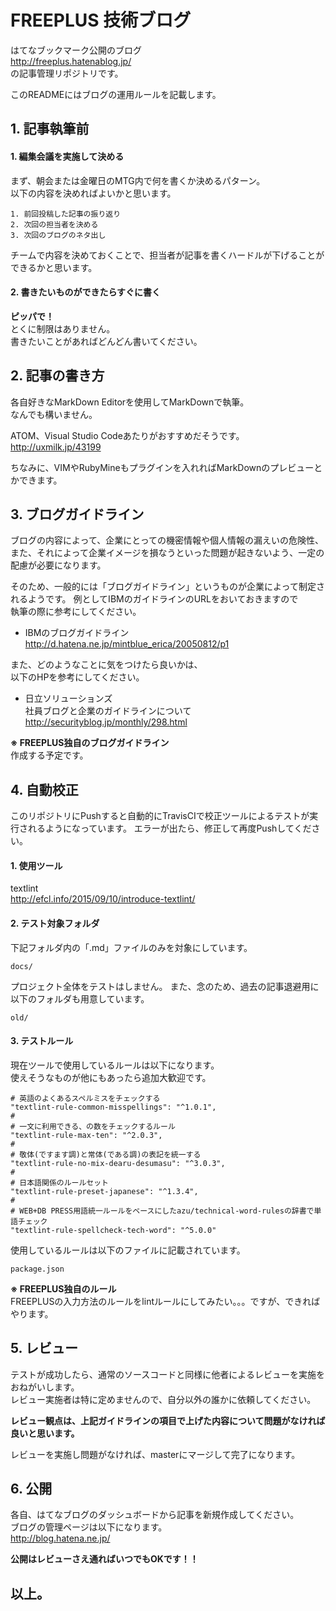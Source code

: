 # FREEPLUS 技術ブログ

はてなブックマーク公開のブログ  
http://freeplus.hatenablog.jp/  
の記事管理リポジトリです。

このREADMEにはブログの運用ルールを記載します。


## 1. 記事執筆前

#### 1. 編集会議を実施して決める
まず、朝会または金曜日のMTG内で何を書くか決めるパターン。  
以下の内容を決めればよいかと思います。

````
1. 前回投稿した記事の振り返り
2. 次回の担当者を決める
3. 次回のブログのネタ出し
````

チームで内容を決めておくことで、担当者が記事を書くハードルが下げることができるかと思います。

#### 2. 書きたいものができたらすぐに書く
**ピッパで！**  
とくに制限はありません。  
書きたいことがあればどんどん書いてください。

## 2. 記事の書き方
各自好きなMarkDown Editorを使用してMarkDownで執筆。  
なんでも構いません。

ATOM、Visual Studio Codeあたりがおすすめだそうです。  
http://uxmilk.jp/43199  

ちなみに、VIMやRubyMineもプラグインを入れればMarkDownのプレビューとかできます。

## 3. ブログガイドライン
ブログの内容によって、企業にとっての機密情報や個人情報の漏えいの危険性、  
また、それによって企業イメージを損なうといった問題が起きないよう、一定の配慮が必要になります。

そのため、一般的には「ブログガイドライン」というものが企業によって制定されるようです。
例としてIBMのガイドラインのURLをおいておきますので  
執筆の際に参考にしてください。

- IBMのブログガイドライン  
http://d.hatena.ne.jp/mintblue_erica/20050812/p1  

また、どのようなことに気をつけたら良いかは、  
以下のHPを参考にしてください。

- 日立ソリューションズ  
社員ブログと企業のガイドラインについて  
http://securityblog.jp/monthly/298.html

**※ FREEPLUS独自のブログガイドライン**  
作成する予定です。

## 4. 自動校正
このリポジトリにPushすると自動的にTravisCIで校正ツールによるテストが実行されるようになっています。
エラーが出たら、修正して再度Pushしてください。

#### 1. 使用ツール  
textlint  
http://efcl.info/2015/09/10/introduce-textlint/

#### 2. テスト対象フォルダ  
下記フォルダ内の「.md」ファイルのみを対象にしています。  
  ````
  docs/
  ````
  プロジェクト全体をテストはしません。
  また、念のため、過去の記事退避用に以下のフォルダも用意しています。
  ````
  old/
  ````

#### 3. テストルール
現在ツールで使用しているルールは以下になります。  
使えそうなものが他にもあったら追加大歓迎です。

````
# 英語のよくあるスペルミスをチェックする  
"textlint-rule-common-misspellings": "^1.0.1",
#
# 一文に利用できる、の数をチェックするルール
"textlint-rule-max-ten": "^2.0.3",
#
# 敬体(ですます調)と常体(である調)の表記を統一する
"textlint-rule-no-mix-dearu-desumasu": "^3.0.3",
#
# 日本語関係のルールセット
"textlint-rule-preset-japanese": "^1.3.4",
#
# WEB+DB PRESS用語統一ルールをベースにしたazu/technical-word-rulesの辞書で単語チェック
"textlint-rule-spellcheck-tech-word": "^5.0.0"
````

使用しているルールは以下のファイルに記載されています。
````
package.json
````

**※ FREEPLUS独自のルール**  
FREEPLUSの入力方法のルールをlintルールにしてみたい。。。ですが、できればやります。

## 5. レビュー
テストが成功したら、通常のソースコードと同様に他者によるレビューを実施をおねがいします。  
レビュー実施者は特に定めませんので、自分以外の誰かに依頼してください。

**レビュー観点は、上記ガイドラインの項目で上げた内容について問題がなければ良いと思います。**

レビューを実施し問題がなければ、masterにマージして完了になります。


## 6. 公開
各自、はてなブログのダッシュボードから記事を新規作成してください。  
ブログの管理ページは以下になります。  
http://blog.hatena.ne.jp/

**公開はレビューさえ通ればいつでもOKです！！**

## 以上。



